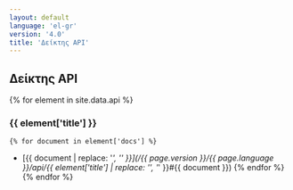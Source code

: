 ```yaml
---
layout: default
language: 'el-gr'
version: '4.0'
title: 'Δείκτης API'
---
```


## Δείκτης API
{% for element in site.data.api %}
### {{ element['title'] }}
    {% for document in element['docs'] %}
* [{{ document | replace: '_', '\' }}](/{{ page.version }}/{{ page.language }}/api/{{ element['title'] | replace: '\', '_' }}#{{ document }})
    {% endfor %}
{% endfor %}
